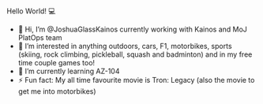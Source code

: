 Hello World! 💻

- 👋 Hi, I’m @JoshuaGlassKainos currently working with Kainos and MoJ PlatOps team
- 🎿 I’m interested in anything outdoors, cars, F1, motorbikes, sports (skiing, rock climbing, pickleball, squash and badminton) and in my free time couple games too! 
- 🌱 I’m currently learning AZ-104
- ⚡ Fun fact: My all time favourite movie is Tron: Legacy (also the movie to get me into motorbikes)

<!---
JoshuaGlassKainos/JoshuaGlassKainos is a ✨ special ✨ repository because its `README.md` (this file) appears on your GitHub profile.
You can click the Preview link to take a look at your changes.
--->
